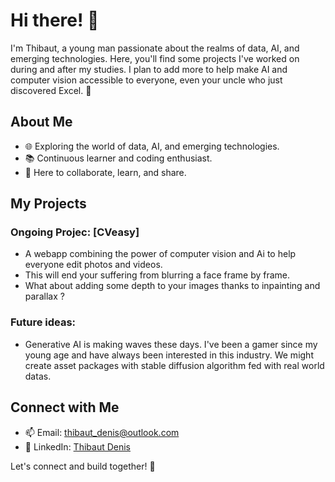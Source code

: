 # Hi there! 👋

I'm Thibaut, a young man passionate about the realms of data, AI, and emerging technologies. Here, you'll find some projects I've worked on during and after my studies. I plan to add more to help make AI and computer vision accessible to everyone, even your uncle who just discovered Excel. 🚀

## About Me

- 🌐 Exploring the world of data, AI, and emerging technologies.
- 📚 Continuous learner and coding enthusiast.
- 🚀 Here to collaborate, learn, and share.

## My Projects

### Ongoing Projec: [CVeasy]
- A webapp combining the power of computer vision and Ai to help everyone edit photos and videos.
- This will end your suffering from blurring a face frame by frame.
- What about adding some depth to your images thanks to inpainting and parallax ?

### Future ideas:
- Generative AI is making waves these days. I've been a gamer since my young age and have always been interested in this industry. We might create asset packages with stable diffusion algorithm fed with real world datas.

## Connect with Me

- 📫 Email: [thibaut_denis@outlook.com](mailto:thibaut_denis@outlook.com)
- 💼 LinkedIn: [Thibaut Denis](https://www.linkedin.com/in/denis-thibaut/)

Let's connect and build together! 🤝
